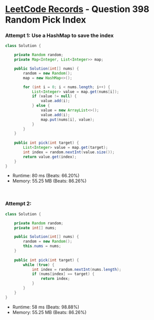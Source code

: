 # [LeetCode Records](../README.md) - Question 398 Random Pick Index

### Attempt 1: Use a HashMap to save the index
```java
class Solution {

    private Random random;
    private Map<Integer, List<Integer>> map;

    public Solution(int[] nums) {
        random = new Random();
        map = new HashMap<>();

        for (int i = 0; i < nums.length; i++) {
            List<Integer> value = map.get(nums[i]);
            if (value != null) {
                value.add(i);
            } else {
                value = new ArrayList<>();
                value.add(i);
                map.put(nums[i], value);
            }
        }
    }
    
    public int pick(int target) {
        List<Integer> value = map.get(target);
        int index = random.nextInt(value.size());
        return value.get(index);
    }
}
```
- Runtime: 80 ms (Beats: 66.20%)
- Memory: 55.25 MB (Beats: 86.26%)

<br>

### Attempt 2: 
```java
class Solution {

    private Random random;
    private int[] nums;

    public Solution(int[] nums) {
        random = new Random();
        this.nums = nums;
    }
    
    public int pick(int target) {
        while (true) {
            int index = random.nextInt(nums.length);
            if (nums[index] == target) {
                return index;
            }
        }
    }
}
```
- Runtime: 58 ms (Beats: 98.88%)
- Memory: 55.25 MB (Beats: 86.26%)

<br>
